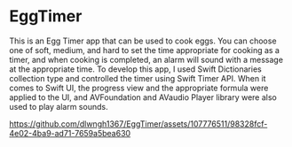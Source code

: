 # EggTimer

This is an Egg Timer app that can be used to cook eggs.
You can choose one of soft, medium, and hard to set the time appropriate for cooking as a timer, and when cooking is completed, an alarm will sound with a message at the appropriate time.
To develop this app, I used Swift Dictionaries collection type and controlled the timer using Swift Timer API.
When it comes to Swift UI, the progress view and the appropriate formula were applied to the UI, and AVFoundation and AVaudio Player library were also used to play alarm sounds.


https://github.com/dlwngh1367/EggTimer/assets/107776511/98328fcf-4e02-4ba9-ad71-7659a5bea630
